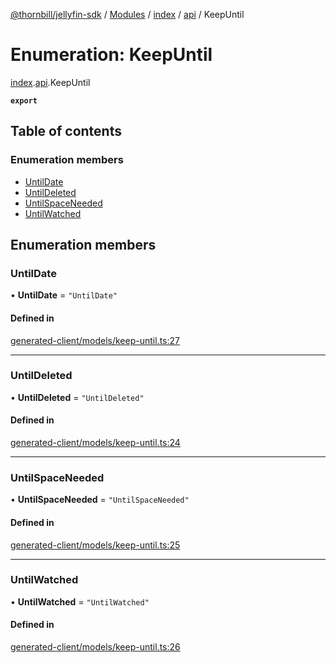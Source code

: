 [@thornbill/jellyfin-sdk](../README.md) / [Modules](../modules.md) / [index](../modules/index.md) / [api](../modules/index.api.md) / KeepUntil

# Enumeration: KeepUntil

[index](../modules/index.md).[api](../modules/index.api.md).KeepUntil

**`export`**

## Table of contents

### Enumeration members

- [UntilDate](index.api.KeepUntil.md#untildate)
- [UntilDeleted](index.api.KeepUntil.md#untildeleted)
- [UntilSpaceNeeded](index.api.KeepUntil.md#untilspaceneeded)
- [UntilWatched](index.api.KeepUntil.md#untilwatched)

## Enumeration members

### UntilDate

• **UntilDate** = `"UntilDate"`

#### Defined in

[generated-client/models/keep-until.ts:27](https://github.com/thornbill/jellyfin-sdk-typescript/blob/eb13db7/src/generated-client/models/keep-until.ts#L27)

___

### UntilDeleted

• **UntilDeleted** = `"UntilDeleted"`

#### Defined in

[generated-client/models/keep-until.ts:24](https://github.com/thornbill/jellyfin-sdk-typescript/blob/eb13db7/src/generated-client/models/keep-until.ts#L24)

___

### UntilSpaceNeeded

• **UntilSpaceNeeded** = `"UntilSpaceNeeded"`

#### Defined in

[generated-client/models/keep-until.ts:25](https://github.com/thornbill/jellyfin-sdk-typescript/blob/eb13db7/src/generated-client/models/keep-until.ts#L25)

___

### UntilWatched

• **UntilWatched** = `"UntilWatched"`

#### Defined in

[generated-client/models/keep-until.ts:26](https://github.com/thornbill/jellyfin-sdk-typescript/blob/eb13db7/src/generated-client/models/keep-until.ts#L26)
